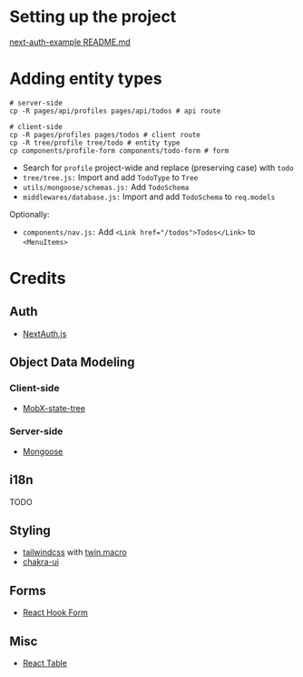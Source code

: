 # Setting up the project

[next-auth-example README.md](https://github.com/nextauthjs/next-auth-example/README.md)

# Adding entity types

```
# server-side
cp -R pages/api/profiles pages/api/todos # api route

# client-side
cp -R pages/profiles pages/todos # client route
cp -R tree/profile tree/todo # entity type
cp components/profile-form components/todo-form # form
```

- Search for `profile` project-wide and replace (preserving case) with `todo`
- `tree/tree.js:` Import and add `TodoType` to `Tree`
- `utils/mongoose/schemas.js:` Add `TodoSchema`
- `middlewares/database.js:` Import and add `TodoSchema` to `req.models`

Optionally:

- `components/nav.js:` Add `<Link href="/todos">Todos</Link>` to `<MenuItems>`

# Credits

## Auth

- [NextAuth.js](https://next-auth.js.org)

## Object Data Modeling

### Client-side

- [MobX-state-tree](https://mobx-state-tree.js.org)

### Server-side

- [Mongoose](https://mongoosejs.com)

## i18n

TODO

## Styling

- [tailwindcss](https://tailwindcss.com) with [twin.macro](https://github.com/ben-rogerson/twin.macro)
- [chakra-ui](https://chakra-ui.com/)

## Forms

- [React Hook Form](https://react-hook-form.com)

## Misc

- [React Table](https://react-table.tanstack.com)

